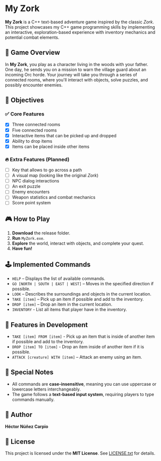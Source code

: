 # My Zork

**My Zork** is a C++ text-based adventure game inspired by the classic *Zork*. This project showcases my C++ game programming skills by implementing an interactive, exploration-based experience with inventory mechanics and potential combat elements.

## 🏰 Game Overview

In **My Zork**, you play as a character living in the woods with your father. One day, he sends you on a mission to warn the village guard about an incoming Orc horde. Your journey will take you through a series of connected rooms, where you'll interact with objects, solve puzzles, and possibly encounter enemies.

## 🎯 Objectives

### ✅ Core Features

- [x] Three connected rooms
- [x] Five connected rooms
- [x] Interactive items that can be picked up and dropped
- [x] Ability to drop items
- [x] Items can be placed inside other items

### 🔥 Extra Features (Planned)

- [ ] Key that allows to go across a path
- [ ] A visual map (looking like the original *Zork*)
- [ ] NPC dialog interactions
- [ ] An exit puzzle
- [ ] Enemy encounters
- [ ] Weapon statistics and combat mechanics
- [ ] Score point system

## 🎮 How to Play

1. **Download** the release folder.
2. **Run** `MyZork.exe`.
3. **Explore** the world, interact with objects, and complete your quest.
4. **Have fun!**

## 🕹 Implemented Commands

- `HELP` – Displays the list of available commands.
- `GO [NORTH | SOUTH | EAST | WEST]` – Moves in the specified direction if possible.
- `LOOK` – Describes the surroundings and objects in the current location.
- `TAKE [item]` – Pick up an item if possible and add to the inventory.
- `DROP [item]` – Drop an item in the current location.
- `INVENTORY` - List all items that player have in the inventory.

## 🚧 Features in Development

- `TAKE [item] FROM [item]` - Pick up an item that is inside of another item if possible and add to the inventory.
- `DROP [item] TO [item]` - Drop an item inside of another item if it is possible.
- `ATTACK [creature] WITH [item]` – Attack an enemy using an item.

## 🔎 Special Notes

- All commands are **case-insensitive**, meaning you can use uppercase or lowercase letters interchangeably.
- The game follows a **text-based input system**, requiring players to type commands manually.

## 👤 Author

**Héctor Núñez Carpio**

## 📜 License

This project is licensed under the **MIT License**. See [LICENSE.txt](./License.txt) for details.